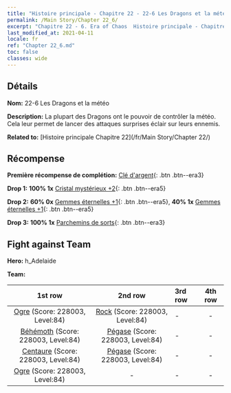 ```yaml
---
title: "Histoire principale - Chapitre 22 - 22-6 Les Dragons et la météo"
permalink: /Main Story/Chapter 22_6/
excerpt: "Chapitre 22 - 6. Era of Chaos  Histoire principale - Chapitre 22_6. 22-6 Les Dragons et la météo"
last_modified_at: 2021-04-11
locale: fr
ref: "Chapter 22_6.md"
toc: false
classes: wide
---
```


## Détails

 **Nom:** 22-6 Les Dragons et la météo

 **Description:** La plupart des Dragons ont le pouvoir de contrôler la météo. Cela leur permet de lancer des attaques surprises éclair sur leurs ennemis.

 **Related to:** [Histoire principale Chapitre 22](/fr/Main Story/Chapter 22/)

## Récompense

 **Première récompense de complétion:** [Clé d'argent](/fr/Items/con_693/){: .btn .btn--era3}

 **Drop 1:** **100% 1x** [Cristal mystérieux +2](/fr/Items/mat_80/){: .btn .btn--era5}

 **Drop 2:** **60% 0x** [Gemmes éternelles +1](/fr/Items/mat_72/){: .btn .btn--era5}, **40% 1x** [Gemmes éternelles +1](/fr/Items/mat_72/){: .btn .btn--era5}

 **Drop 3:** **100% 1x** [Parchemins de sorts](/fr/Items/con_694/){: .btn .btn--era3}


## Fight against Team
 **Hero:** h_Adelaide

 **Team:**


  | 1st row | 2nd row | 3rd row | 4th row |
  |:----:|:----:|:----|:----:|
  | [Ogre](/fr/units/Ogre/) (Score: 228003, Level:84)  | [Rock](/fr/units/Roc/) (Score: 228003, Level:84)  | - | - |
  | [Béhémoth](/fr/units/Behemoth/) (Score: 228003, Level:84)  | [Pégase](/fr/units/Pegasus/) (Score: 228003, Level:84)  | - | - |
  | [Centaure](/fr/units/Centaur/) (Score: 228003, Level:84)  | [Pégase](/fr/units/Pegasus/) (Score: 228003, Level:84)  | - | - |
  | [Ogre](/fr/units/Ogre/) (Score: 228003, Level:84)  | - | - | - |


